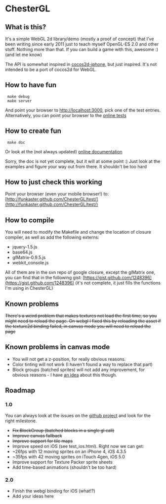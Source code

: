 # ChesterGL

## What is this?

It's a simple WebGL 2d library/demo (mostly a proof of concept) that I've been writing since early 2011 just to teach myself OpenGL-ES 2.0 and other stuff. Nothing more than that. If you can build a game with this, awesome :) (and let me know)

The API is somewhat inspired in [cocos2d-iphone](https://github.com/cocos2d/cocos2d-iphone), but just inspired. It's not intended to be a port of cocos2d for WebGL.

## How to have fun

     make debug
     make server

And point your browser to [http://localhost:3000](http://localhost:3000), pick one of the test entries. Alternatively, you can point your browser to the [online tests](http://funkaster.github.com/ChesterGL/test/)

## How to create fun

     make doc

Or look at the (not always updated) [online documentation](http://funkaster.github.com/ChesterGL/)

Sorry, the doc is not yet complete, but it will at some point :)
Just look at the examples and figure your way out from there. It shouldn't be too hard

## How to just check this working

Point your browser (even your mobile browser!) to: [http://funkaster.github.com/ChesterGL/test/](http://funkaster.github.com/ChesterGL/test/)

## How to compile

You will need to modify the Makefile and change the location of closure compiler, as well as add the following externs:

* jquery-1.5.js
* base64.js
* glMatrix-0.9.5.js
* webkit_console.js

All of them are in the svn repo of google closure, except the glMatrix one, you can find that in the following gist: [https://gist.github.com/1248396](https://gist.github.com/1248396) (it's not complete, it just fills the functions I'm using in ChesterGL)

## Known problems

<strike>There's a weird problem that makes textures not load the first time, so you might need to reload the page. On webgl I fixed this by reloading the asset if the texture2d binding failed, in canvas mode you will need to reload the page</strike>

## Known problems in canvas mode

* You will not get a z-position, for really obvious reasons.
* Color tinting will not work (I haven't found a way to replace that part)
* Block groups (batched sprites) will not add any improvement, for obvious reasons - I have [an idea](https://github.com/funkaster/ChesterGL/issues/8) about this though.

## Roadmap

### 1.0

You can always look at the issues on the [github project](https://github.com/funkaster/ChesterGL/issues) and look for the right milestone.

* <strike>Fix BlockGroup (batched blocks in a single gl call)</strike>
* <strike>Improve canvas fallback</strike>
* <strike>Improve support for tile maps</strike>
* Improve speed on iOS (see test_ios.html). Right now we can get:
 * ~26fps with 12 moving sprites on an iPhone 4, iOS 4.3.5
 * ~35fps with 42 moving sprites on iTouch 4gen, iOS 5.0
* Improve support for Texture Packer sprite sheets
* Add time-based animations (shouldn't be too hard)

### 2.0

* Finish the webgl binding for iOS (what!?)
* Add your ideas here
